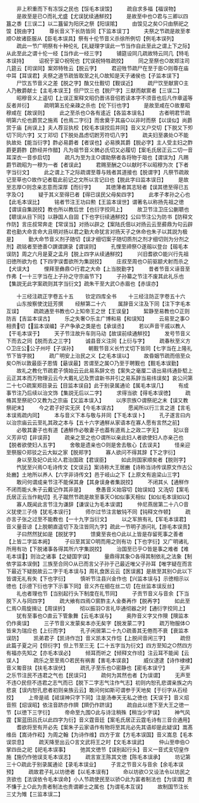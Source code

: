 <!-- { "loadSidebar": true } -->
　　非上积重而下有冻馁之民也【馁毛本误馂】
　　疏自求多福【福误物】
　　是故至是已○而礼尤盛【尤误犹续通觧挍】
　　是故至中也○君与三卿以四簋之黍【三误二】以二簋留为阳厌之祭【阳误隂】
　　由馂见之矣○只由祭祀之馂【脱由字】
　　尊长音义下长防皆同【下监本误丁】
　　夫祭之节疏是故至孝顺○故诸臣服从【臣毛本误具】祭有十伦节音义杀徐所例切【例毛本误列】
　　疏此一节广明祭有十种伦礼【礼疑理字误此一节当作自此至此之谓上下之际】从此至此之谓十伦一经【当作此一经三字】
　　铺筵设同几疏故特云同几【特毛本误持】
　　诏祝于室○祝呪也【咒误祝特牲疏挍】
　　同之至祭也○故郑注司几筵云【司误同】案郊特牲云【脱云字】
　　君迎牲节疏尸在至于臣○则尊在庙中耳【耳误君】夫祭之道节疏皆取至之礼○故知是天子诸侯也【子监本误下】
　　尸饮五节音义之差【脱之字】酳又仕觐切【觐误近】
　　疏尸饮至献賔○主人乃散爵献士【主毛本误王】但尸饮三也【脱尸字】三献而献賔者【三误二】
　　昭穆音义上遥切【上误正案释文昭仍晋讳音佋若读本字不须音也后凡作章遥等反者并衍】
　　疏明第五伦亲疎之杀也【伦下衍也字】
　　是故至咸在○故羣昭穆咸在【故误则】
　　此之至杀也○各有逺近【各监本误名】
　　古者明君节疏明第六伦也爵赏之施焉【也焉二字衍】而舍奠于其庙○以非时而祭【以误似】尚爵赏于庙【尚误上】夫人荐豆执校【校毛本误挍后并同】音义又户交切【下脱又下夘切下同六字】又丁邓切【下脱处昌虑切跗芳符切八字】
　　疏夫妇至袭处○不能执故处【能当衍字】酢必易爵者【者误也】必易换其爵【脱必字】主人受主妇之酢爵更爵酢【酢经并作醋】凡为爼节音义髀必氏切又必履切【案毛氏居正云二切一音耳深衣一音歩启切】
　　疏凡为至为主○谓助祭者各将物于爼也【谓误为】凡赐爵节疏昭为一穆为一者【者误此】
　　君赐至酬之○以献时不以昭穆为次【下者字当衍文】
　　此之谓上下之际疏谓至尊与贱者其道接也【脱谓字】凡祭节疏故记至草也○故作记者载此前记之文所以言记曰也【脱此字曰监本误日】
　　是故至志厚○则念亲志意而深厚【而衍字】
　　其徳薄者其志轻者【误其徳至得已五字及○】
　　疑于其义至得已者【得已误民父母矣四字】
　　此孝子孝孙之心也【此毛本误比】
　　铭者节注王功曰勲【王监本误世】谓著名以称扬先祖之徳【谓误自集説挍】教也所以教后世【也衍字挍同上】
　　故卫节注卫庄公蒯聩也【聩误从目下同】以静国人自固【下也字衍续通觧挍】公曰节注公为防书【防释文作防】言庄叔常奔走【常误当】对扬以辟之【案陆氏佃以对扬云云至彛鼎为句云辟君也勤大命言命大且明对扬以君之勤大命犹言对扬天子之休命也朱子以其説为极是】
　　勤大命节音义剂子随切【误才细切案子随切质剂之剂才细切则为分剂之剂】疏铭者至徳善○譔谓譔录【谓误则】
　　孔悝至禘祭○遂刼以登台【刼毛本误防】周之六月是夏之孟月【脱上四字从续通觧挍】
　　兴旧耆欲○能兴行先祖旧徳所欲为也【下四字误耆欲所为集説挍】
　　庄叔至周也○前驱颛犬射而杀之【犬误大】
　　悝拜至彝鼎○行君之大命【上当脱勤字】
　　昔者节音义诬音至作弗【一十三字当在上子孙之守宗庙节下】
　　子孙纂之节注不废其此礼乐也【集説无此字案疏则其字当衍文】疏朱干至大武○赤眉也【赤误亦】















　　十三经注疏正字卷五十五
　　钦定四库全书
　　十三经注防正字卷五十六
　　山东按察使沈廷芳撰
　　经觧第二十六
　　属辞音义注及下同【注下字毛本互误】
　　疏疏通至书教也○上知帝王之世【王误皇】
　　絜静至易教也○正则防吉【吉监本误古】
　　乐之失奢○乐主广博和易【和误知】
　　云易至之事○相责切【监本误编】子产争承之类是也【承误丞】
　　若以声音干戚以教人【干毛本误于】
　　天子节注故升车则马动【故误前续通觧挍】
　　发号节音义下而去之同【脱而去之三字】
　　诚县音义注同【上衍与字】
　　疏春秋至义方○卫庄公公子州吁【子误孙】
　　朝觐节音义长竹丈切下皆同【七字当在上隆礼节下皆字脱】
　　疏广明安上治民之义【之毛本误以】
　　故昏姻节疏而倍至众矣○所以敦最臣子恩情【朂误最】苦谓至之属○乃至于聘觐也【觐毛本误勤】
　　故礼之教化节疏君子慎始云云此易系辞文也【案失之毫厘二语出易纬通卦騐上云正其本而万物理云云今大戴礼记及贾谊新书并引之易系辞当易纬误矣】哀公问第二十七○疏案郑目录云【目监本误自】此于别录属通论【属毛本误几】
　　有成事节注乃后续以治文饰【集説无后以二字】
　　求得当欲【得毛本误徳】
　　疏脩其至祭祀○又教为之宗庙【又监本误入】
　　以序宗族○谓祭祀之末【误又教祭祀末】
　　今之君子好实无厌【今毛本误古】
　　愿闻所以行三言之道【言毛本误焉疏内同】
　　本与音义下本与敬与并同【下毛本误卜】
　　孔子遂言曰内以治宗庙云云至礼其政之本与【五十六字通觧从家语本在寡人愿有言然之前】
　　必敬其妻子也有道【通觧作必敬妻子也葢有道焉上之政二字无】
　　妃以音义芳非切【非误菲】
　　疏亲之至之也○谓所以亲此妇人者欲使妇人亦亲己也【脱者欲使妇人五字】
　　舍敬是遗亲也○则是舍去敬心【去误夫】
　　怪亲迎至祭服○郑驳之云大姒之家【脱郑字】
　　寡人欲问不得其辞【下之字衍】
　　身以至及妃○此论人君治国政【君误臣】
　　如此则国家顺矣者【脱则字】
　　忾犹至兴焉○毛诗传文【文误云】案诗称大王居豳【诗称当诗传误原文作古公处豳】土地所以养人【六字非诗传文】邑于岐山之下【上原文有逾梁山三字】
　　敢问何谓成亲节注不能保其身【其身误身者集説挍】
　　不闭其乆【通觧作不闭而能乆朱子云戴记作其非是】
　　憃愚音义始容切【始误如】又汤切【案毛氏居正云当作勑切】孔子蹴然节疏是故至事天○如似事天相似【如似毛本误如以】
　　寡人既闻此言节注为谦辞【谦误让为毛本误谓】
　　仲尼燕居第二十八○音义犹使三子侍【犹毛本误行】
　　师尔过节注言敏钝不同【钝释文作顿】
　　疏亦言子张之过至不能教也【一十九字当衍文】
　　以之军旅有礼【军毛本误君】音义量音谅【上脱朝直遥切下及注皆同九字】疏此一节明子游问礼【游毛本误贡】
　　子曰然然犹如是【脱犹字】
　　馈奠至丧也○此以上皆是存留死事之善者【上皆二字监本阙】
　　子曰至其冝○明而用之则有功【下也字衍】又广明诸礼所用有功【下脱诸事各得其所六字集説挍】
　　治国至已乎○皆是事之难者【难毛本误】则治之诸事【之疑国字误】
　　量鼎得其象○各得其制依礼之法象【制依字监本误倒】三族至合同○从已而言父子孙于己最近唯父子孙耳【唯字疑在而言下最近下疑脱故云二字于毛本误与】周礼食医云云【医误酱】是故至其别○此以下皆谓无礼有失【下也字衍】
　　慎听节注县兴金作也【兴监本误与】示徳相示以徳也【示德下衍也字下示事下同】音义齐在细在丝二切【在丝监本误反丝】
　　礼也者理也节【当别起行头下制度在礼节同】
　　子贡节音义与音余【下当脱下人与同四字】
　　疏大飨有四焉○賔酢主人金奏再作【脱再字】
　　如此至仁焉○周旋揖让【周误折】
　　彻以振羽○言礼毕通彻器之时【通衍字挍同上】
　　犹有至事也○直云下管象舞【云毛本误与】
　　奥阼音义字又作隩【隩监本仍作奥误】
　　三子节音义发蒙矣本亦无矣字【脱发蒙二字】
　　疏万物服体○皆来为瑞应也【上衍而字】
　　孔子闲居第二十九○疏善其无倦而不衰【衰监本误防】
　　凯弟君子【凯诗作岂】音义凯本又作恺【上脱间音闲三字】
　　疏但此篇子夏之问【但衍字】但上节至三无【二十五字当为衍文】四方至知之○然四方有福亦先知之【亦毛本误必】
　　倾耳而听之【倾释文作顷】注云耳不能闻【云误人】
　　疏乐之至至焉○若民有祸害【害毛本误哀】
　　威仪逮逮【诗作棣棣】音义匍音扶【扶毛本误伏】
　　疏孔子至乐也○密静也【密毛本误宁】
　　无声之乐节注民不违君之气也【民误只】
　　疏何为其然也者【为误谓】
　　无声至不违○民但不违君之志气而已【脱下二字志气注作气志】初则内恕孔悲谓亲族之内悲哀【误内恕孔悲者初则亲族云云】敢问何如斯可谓参于天地矣【于衍字从石经挍】
　　上帝是祗【祗误神只字下同】注是汤奉天无私之徳也【天误于】音义炤音照【炤误昭】依注音跻亦作隮【隮仍作跻误】
　　疏自此以徳下至大王之徳一节【以徳下三字衍】
　　帝命至九围○此与诗注稍殊【稍当少字误】
　　神气风霆【案蓝田吕氏以此四字为衍】音义霆音廷【案毛氏居正云霆毛诗有三音合通用】
　　耆欲将至有开必先【案朱子云家语作有物将至其兆必先其语却是此疑误】嵩髙维岳【嵩诗作崧】为周之翰【为诗作维】四方于宣【方毛本误国】音义嵩息【毛本误崇息】
　　疏天降至出云○言文武将王之时【文毛本误武】
　　仲山至申伯○掌四岳之祀【祀毛本误事】
　　弛其文徳节【误别起行头】音义一音式支切皇作施【施仍作弛误支毛本误志】
　　疏言宣王陈其文徳【陈毛本误承】
　　坊记第三十○疏此于别录属通论【录毛本误业】
　　子言之节音义与音余【余毛本误预】
　　疏故君子礼以坊徳者【以毛本误有】
　　命以坊欲○又设法令以坊民之贪欲也【法误依令毛本误命】小人节疏使民至以骄○此为富者制法也【为误谓】贵不慊于上○此为贵者制法也贵谓卿士之属也【为谓毛本互误】
　　故制国节注长三丈为雉【三监本误二】

